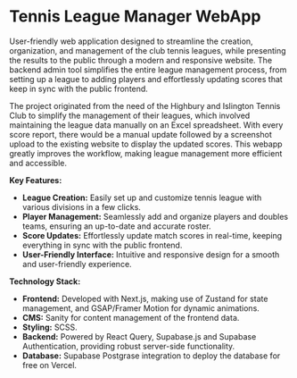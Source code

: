 # Tennis League Manager WebApp

User-friendly web application designed to streamline the creation, organization, and management of the club tennis leagues, while presenting the results to the public through a modern and responsive website. The backend admin tool simplifies the entire league management process, from setting up a league to adding players and effortlessly updating scores that keep in sync with the public frontend. 

The project originated from the need of the Highbury and Islington Tennis Club to simplify the management of their leagues, which involved maintaining the league data manually on an Excel spreadsheet. With every score report, there would be a manual update followed by a screenshot upload to the existing website to display the updated scores. This webapp greatly improves the workflow, making league management more efficient and accessible.

**Key Features:**
- **League Creation:** Easily set up and customize tennis league with various divisions in a few clicks.
- **Player Management:** Seamlessly add and organize players and doubles teams, ensuring an up-to-date and accurate roster.
- **Score Updates:** Effortlessly update match scores in real-time, keeping everything in sync with the public frontend.
- **User-Friendly Interface:** Intuitive and responsive design for a smooth and user-friendly experience.

**Technology Stack:**
- **Frontend:** Developed with Next.js, making use of Zustand for state management, and GSAP/Framer Motion for dynamic animations.
- **CMS:** Sanity for content management of the frontend data.
- **Styling:** SCSS.
- **Backend:** Powered by React Query, Supabase.js and Supabase Authentication, providing robust server-side functionality.
- **Database:** Supabase Postgrase integration to deploy the database for free on Vercel.

